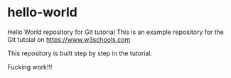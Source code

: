 # hello-world
Hello World repository for Git tutorial
This is an example repository for the Git tutoial on https://www.w3schools.com

This repository is built step by step in the tutorial.

Fucking work!!!